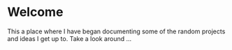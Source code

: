 # Welcome

This a place where I have began documenting some of the random projects and ideas I get up to. Take a look around ...

